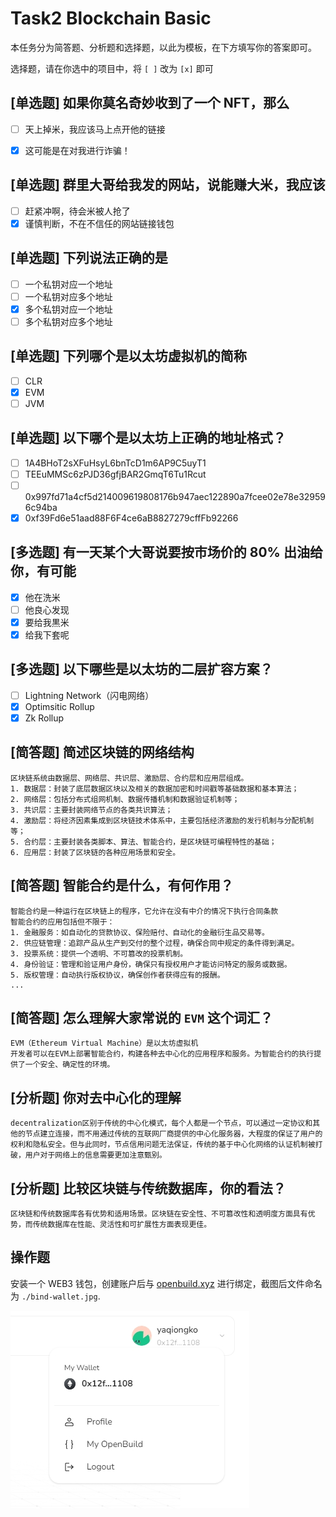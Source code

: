 # Task2 Blockchain Basic

本任务分为简答题、分析题和选择题，以此为模板，在下方填写你的答案即可。

选择题，请在你选中的项目中，将 `[ ]` 改为 `[x]` 即可



## [单选题] 如果你莫名奇妙收到了一个 NFT，那么

- [ ] 天上掉米，我应该马上点开他的链接
- [x] 这可能是在对我进行诈骗！



## [单选题] 群里大哥给我发的网站，说能赚大米，我应该

- [ ] 赶紧冲啊，待会米被人抢了
- [x] 谨慎判断，不在不信任的网站链接钱包

## [单选题] 下列说法正确的是

- [ ] 一个私钥对应一个地址
- [ ] 一个私钥对应多个地址
- [x] 多个私钥对应一个地址
- [ ] 多个私钥对应多个地址

 ## [单选题] 下列哪个是以太坊虚拟机的简称

- [ ] CLR
- [x] EVM
- [ ] JVM

## [单选题] 以下哪个是以太坊上正确的地址格式？

- [ ] 1A4BHoT2sXFuHsyL6bnTcD1m6AP9C5uyT1
- [ ] TEEuMMSc6zPJD36gfjBAR2GmqT6Tu1Rcut
- [ ] 0x997fd71a4cf5d214009619808176b947aec122890a7fcee02e78e329596c94ba
- [x] 0xf39Fd6e51aad88F6F4ce6aB8827279cffFb92266

## [多选题] 有一天某个大哥说要按市场价的 80% 出油给你，有可能

- [x] 他在洗米
- [ ] 他良心发现
- [x] 要给我黒米
- [x] 给我下套呢

## [多选题] 以下哪些是以太坊的二层扩容方案？

- [ ] Lightning Network（闪电网络）
- [x] Optimsitic Rollup
- [x] Zk Rollup

## [简答题] 简述区块链的网络结构

```
区块链系统由数据层、网络层、共识层、激励层、合约层和应用层组成。
1. 数据层：封装了底层数据区块以及相关的数据加密和时间戳等基础数据和基本算法；
2. 网络层：包括分布式组网机制、数据传播机制和数据验证机制等；
3. 共识层：主要封装网络节点的各类共识算法；
4. 激励层：将经济因素集成到区块链技术体系中，主要包括经济激励的发行机制与分配机制等；
5. 合约层：主要封装各类脚本、算法、智能合约，是区块链可编程特性的基础；
6. 应用层：封装了区块链的各种应用场景和安全。
```



## [简答题] 智能合约是什么，有何作用？

```
智能合约是一种运行在区块链上的程序，它允许在没有中介的情况下执行合同条款
智能合约的应用包括但不限于：
1. 金融服务：如自动化的贷款协议、保险赔付、自动化的金融衍生品交易等。
2. 供应链管理：追踪产品从生产到交付的整个过程，确保合同中规定的条件得到满足。
3. 投票系统：提供一个透明、不可篡改的投票机制。
4. 身份验证：管理和验证用户身份，确保只有授权用户才能访问特定的服务或数据。
5. 版权管理：自动执行版权协议，确保创作者获得应有的报酬。
...
```



## [简答题] 怎么理解大家常说的 `EVM` 这个词汇？

```
EVM（Ethereum Virtual Machine）是以太坊虚拟机
开发者可以在EVM上部署智能合约，构建各种去中心化的应用程序和服务。为智能合约的执行提供了一个安全、确定性的环境。
```



## [分析题] 你对去中心化的理解

```
decentralization区别于传统的中心化模式，每个人都是一个节点，可以通过一定协议和其他的节点建立连接，而不用通过传统的互联网厂商提供的中心化服务器，大程度的保证了用户的权利和隐私安全。但与此同时，节点信用问题无法保证，传统的基于中心化网络的认证机制被打破，用户对于网络上的信息需要更加注意甄别。
```



## [分析题] 比较区块链与传统数据库，你的看法？

```
区块链和传统数据库各有优势和适用场景。区块链在安全性、不可篡改性和透明度方面具有优势，而传统数据库在性能、灵活性和可扩展性方面表现更佳。
```



## 操作题

安装一个 WEB3 钱包，创建账户后与 [openbuild.xyz](https://openbuild.xyz/profile) 进行绑定，截图后文件命名为 `./bind-wallet.jpg`.

![alt yaqioooong-bind-wallet](./bind-wallet.jpg)
